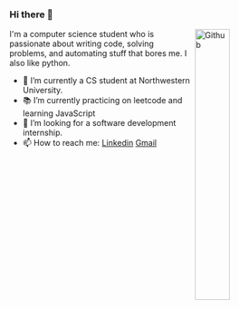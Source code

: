 ### Hi there 👋

<img width="35%" align="right" alt="Github" src="https://user-images.githubusercontent.com/48678280/88862734-4903af80-d201-11ea-968b-9c939d88a37c.gif" />

I'm a computer science student who is passionate about writing code, solving problems, and automating stuff that bores me. I also like python.

- 🔭 I’m currently a CS student at Northwestern University.
- 📚 I’m currently practicing on leetcode and learning JavaScript
- 👯 I’m looking for a software development internship. 
- 📫 How to reach me: [Linkedin](https://www.linkedin.com/in/declan-kneita/) [Gmail](mailto:declankneita2025@u.northwestern.edu)


